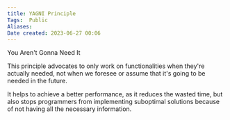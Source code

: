 ```yaml
---
title: YAGNI Principle
Tags:  Public
Aliases:
Date created: 2023-06-27 00:06
---
```


You Aren't Gonna Need It

This principle advocates to only work on functionalities when they're actually needed, not when we foresee or assume that it's going to be needed in the future.

It helps to achieve a better performance, as it reduces the wasted time, but also stops programmers from implementing suboptimal solutions because of not having all the necessary information.